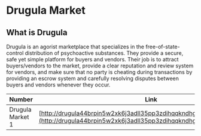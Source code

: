 # Drugula Market

## What is Drugula
Drugula is an agorist marketplace that specializes in the free-of-state-control distribution of psychoactive substances. They provide a secure, safe yet simple platform for buyers and vendors. Their job is to attract buyers/vendors to the market, provide a clear reputation and review system for vendors, and make sure that no party is cheating during transactions by providing an escrow system and carefully resolving disputes between buyers and vendors whenever they occur.

|Number|Link|
|----|----|
|Drugula Market 1|[http://drugula44brpin5w2xk6j3adll35pp3zdihqqkndhg336j55pwdtufyd.onion](http://drugula44brpin5w2xk6j3adll35pp3zdihqqkndhg336j55pwdtufyd.onion)
